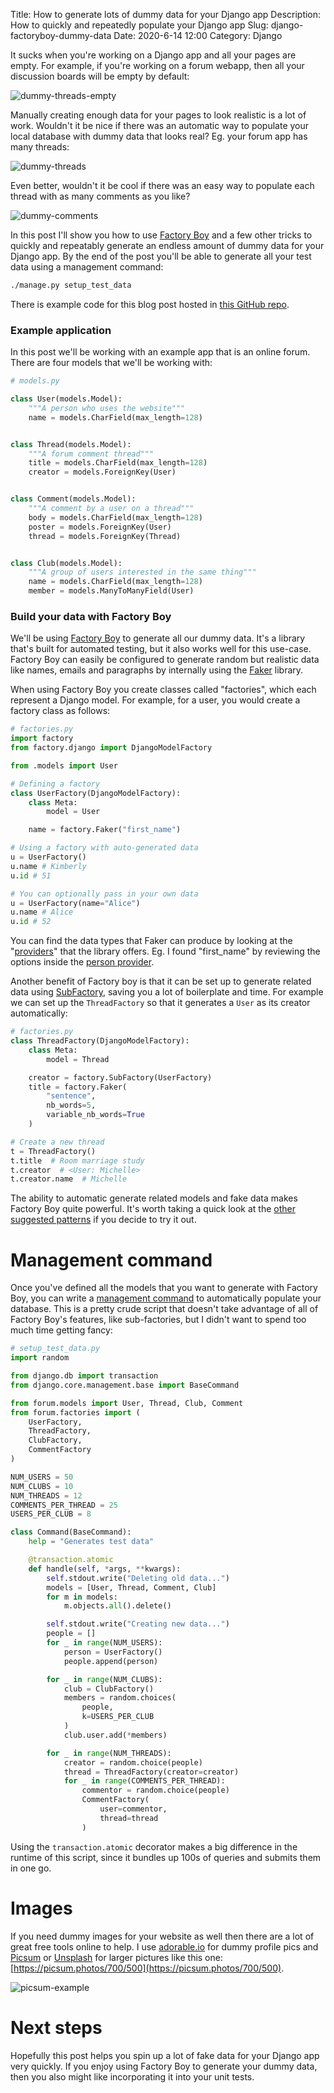 Title: How to generate lots of dummy data for your Django app
Description: How to quickly and repeatedly populate your Django app
Slug: django-factoryboy-dummy-data
Date: 2020-6-14 12:00
Category: Django

It sucks when you're working on a Django app and all your pages are empty.
For example, if you're working on a forum webapp, then all your discussion boards will be empty by default:

![dummy-threads-empty]({attach}dummy-threads-empty.png)

Manually creating enough data for your pages to look realistic is a lot of work.
Wouldn't it be nice if there was an automatic way to populate your local database with dummy data
that looks real? Eg. your forum app has many threads:

![dummy-threads]({attach}dummy-threads-full.png)

Even better, wouldn't it be cool if there was an easy way to populate each thread with as many comments
as you like?

![dummy-comments]({attach}dummy-comments.png)

In this post I'll show you how to use [Factory Boy](https://factoryboy.readthedocs.io/en/latest/) and a few other tricks to quickly and repeatably generate an endless amount of dummy data for your Django app. By the end of the post you'll be able to generate all your test data using a management command:

```bash
./manage.py setup_test_data
```

There is example code for this blog post hosted in [this GitHub repo](https://github.com/MattSegal/djdt-perf-demo).

### Example application

In this post we'll be working with an example app that is an online forum. There are four models that we'll be working with:

```python
# models.py

class User(models.Model):
    """A person who uses the website"""
    name = models.CharField(max_length=128)


class Thread(models.Model):
    """A forum comment thread"""
    title = models.CharField(max_length=128)
    creator = models.ForeignKey(User)


class Comment(models.Model):
    """A comment by a user on a thread"""
    body = models.CharField(max_length=128)
    poster = models.ForeignKey(User)
    thread = models.ForeignKey(Thread)


class Club(models.Model):
    """A group of users interested in the same thing"""
    name = models.CharField(max_length=128)
    member = models.ManyToManyField(User)
```

### Build your data with Factory Boy

We'll be using [Factory Boy](https://factoryboy.readthedocs.io/en/latest/) to generate all our dummy data. It's a library that's built for automated testing, but it also works well for this use-case. Factory Boy can easily be configured to generate random but realistic data like names, emails and paragraphs by internally using the [Faker](https://faker.readthedocs.io/en/master/) library.

When using Factory Boy you create classes called "factories", which each represent a Django model. For example, for a user, you would create a factory class as follows:

```python
# factories.py
import factory
from factory.django import DjangoModelFactory

from .models import User

# Defining a factory
class UserFactory(DjangoModelFactory):
    class Meta:
        model = User

    name = factory.Faker("first_name")

# Using a factory with auto-generated data
u = UserFactory()
u.name # Kimberly
u.id # 51

# You can optionally pass in your own data
u = UserFactory(name="Alice")
u.name # Alice
u.id # 52
```

You can find the data types that Faker can produce by looking at the "[providers](https://faker.readthedocs.io/en/master/providers.html)" that the library offers. Eg. I found "first_name" by reviewing the options inside the [person provider](https://faker.readthedocs.io/en/master/providers/faker.providers.person.html).

Another benefit of Factory boy is that it can be set up to generate related data using [SubFactory](https://factoryboy.readthedocs.io/en/latest/recipes.html#dependent-objects-foreignkey), saving you a lot of boilerplate and time. For example we can set up the `ThreadFactory` so that it generates a `User` as its creator automatically:

```python
# factories.py
class ThreadFactory(DjangoModelFactory):
    class Meta:
        model = Thread

    creator = factory.SubFactory(UserFactory)
    title = factory.Faker(
        "sentence",
        nb_words=5,
        variable_nb_words=True
    )

# Create a new thread
t = ThreadFactory()
t.title  # Room marriage study
t.creator  # <User: Michelle>
t.creator.name  # Michelle
```

The ability to automatic generate related models and fake data makes Factory Boy quite powerful. It's worth taking a quick look at the [other suggested patterns](https://factoryboy.readthedocs.io/en/latest/recipes.html) if you decide to try it out.

# Management command

Once you've defined all the models that you want to generate with Factory Boy, you can write a [management command](https://simpleisbetterthancomplex.com/tutorial/2018/08/27/how-to-create-custom-django-management-commands.html) to automatically populate your database. This is a pretty crude script that doesn't take advantage of all of Factory Boy's features, like sub-factories, but I didn't want to spend too much time getting fancy:

```python
# setup_test_data.py
import random

from django.db import transaction
from django.core.management.base import BaseCommand

from forum.models import User, Thread, Club, Comment
from forum.factories import (
    UserFactory,
    ThreadFactory,
    ClubFactory,
    CommentFactory
)

NUM_USERS = 50
NUM_CLUBS = 10
NUM_THREADS = 12
COMMENTS_PER_THREAD = 25
USERS_PER_CLUB = 8

class Command(BaseCommand):
    help = "Generates test data"

    @transaction.atomic
    def handle(self, *args, **kwargs):
        self.stdout.write("Deleting old data...")
        models = [User, Thread, Comment, Club]
        for m in models:
            m.objects.all().delete()

        self.stdout.write("Creating new data...")
        people = []
        for _ in range(NUM_USERS):
            person = UserFactory()
            people.append(person)

        for _ in range(NUM_CLUBS):
            club = ClubFactory()
            members = random.choices(
                people,
                k=USERS_PER_CLUB
            )
            club.user.add(*members)

        for _ in range(NUM_THREADS):
            creator = random.choice(people)
            thread = ThreadFactory(creator=creator)
            for _ in range(COMMENTS_PER_THREAD):
                commentor = random.choice(people)
                CommentFactory(
                    user=commentor,
                    thread=thread
                )
```

Using the `transaction.atomic` decorator makes a big difference in the runtime of this script, since it bundles up 100s of queries and submits them in one go.

# Images

If you need dummy images for your website as well then there are a lot of great free tools online to help. I use [adorable.io](https://api.adorable.io) for dummy profile pics and [Picsum](https://picsum.photos/) or [Unsplash](https://unsplash.com/developers) for larger pictures like this one: [https://picsum.photos/700/500](https://picsum.photos/700/500).

![picsum-example](https://picsum.photos/700/500)

# Next steps

Hopefully this post helps you spin up a lot of fake data for your Django app very quickly.
If you enjoy using Factory Boy to generate your dummy data, then you also might like incorporating it into your unit tests.
